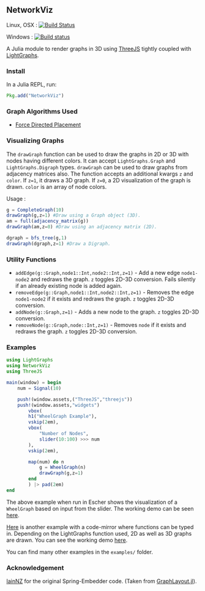 ## NetworkViz
Linux, OSX : [![Build Status](https://travis-ci.org/abhijithanilkumar/NetworkViz.jl.svg?branch=master)](https://travis-ci.org/abhijithanilkumar/NetworkViz.jl)

Windows : [![Build status](https://ci.appveyor.com/api/projects/status/c7ktq0w08yq281gt/branch/master?svg=true)](https://ci.appveyor.com/project/abhijithanilkumar/networkviz-jl/branch/master)

A Julia module to render graphs in 3D using [ThreeJS](https://github.com/rohitvarkey/ThreeJS.jl) tightly coupled with [LightGraphs](https://github.com/JuliaGraphs/LightGraphs.jl).

### Install

In a Julia REPL, run:

```julia
Pkg.add("NetworkViz")
```
### Graph Algorithms Used

* [Force Directed Placement](http://emr.cs.iit.edu/~reingold/force-directed.pdf)

### Visualizing Graphs

The `drawGraph` function can be used to draw the graphs in 2D or 3D with nodes having different colors. It can accept `LightGraphs.Graph` and `LightGraphs.Digraph` types. `drawGraph` can be used to draw graphs from adjacency matrices also. The function accepts an additional kwargs `z` and `color`. If `z=1`, it draws a 3D graph. If `z=0`, a 2D visualization of the graph is drawn. `color` is an array of node colors.

Usage :
```julia
g = CompleteGraph(10)
drawGraph(g,z=1) #Draw using a Graph object (3D).
am = full(adjacency_matrix(g))
drawGraph(am,z=0) #Draw using an adjacency matrix (2D).

dgraph = bfs_tree(g,1)
drawGraph(dgraph,z=1) #Draw a Digraph.
```
### Utility Functions

* `addEdge(g::Graph,node1::Int,node2::Int,z=1)` - Add a new edge `node1-node2` and redraws the graph. `z` toggles 2D-3D conversion. Fails silently if an already existing node is added again.
* `removeEdge(g::Graph,node1::Int,node2::Int,z=1)` - Removes the edge `node1-node2` if it exists and redraws the graph. `z` toggles 2D-3D conversion.
* `addNode(g::Graph,z=1)` - Adds a new node to the graph. `z` toggles 2D-3D conversion.
* `removeNode(g::Graph,node::Int,z=1)` - Removes `node` if it exists and redraws the graph. `z` toggles 2D-3D conversion.

### Examples

```julia
using LightGraphs
using NetworkViz
using ThreeJS

main(window) = begin
    num = Signal(10)

    push!(window.assets,("ThreeJS","threejs"))
    push!(window.assets,"widgets")
        vbox(
        h1("WheelGraph Example"),
        vskip(2em),
        vbox(
            "Number of Nodes",
            slider(10:100) >>> num
        ),
        vskip(2em),

        map(num) do n
            g = WheelGraph(n)
            drawGraph(g,z=1)
        end
        ) |> pad(2em)
end
```

The above example when run in Escher shows the visualization of a `WheelGraph` based on input from the slider. The working demo can be seen [here](https://youtu.be/qd8LmY2XBHg).


[Here](https://github.com/abhijithanilkumar/NetworkViz.jl/blob/master/examples/codemirror.jl) is another example with a code-mirror where functions can be typed in. Depending on the LightGraphs function used, 2D as well as 3D graphs are drawn. You can see the working demo [here](https://www.youtube.com/watch?v=Ac3cneCRTZo).

You can find many other examples in the `examples/` folder.

### Acknowledgement

[IainNZ](https://github.com/IainNZ) for the original Spring-Embedder code. (Taken from [GraphLayout.jl](https://github.com/IainNZ/GraphLayout.jl/blob/master/src/spring.jl)).
